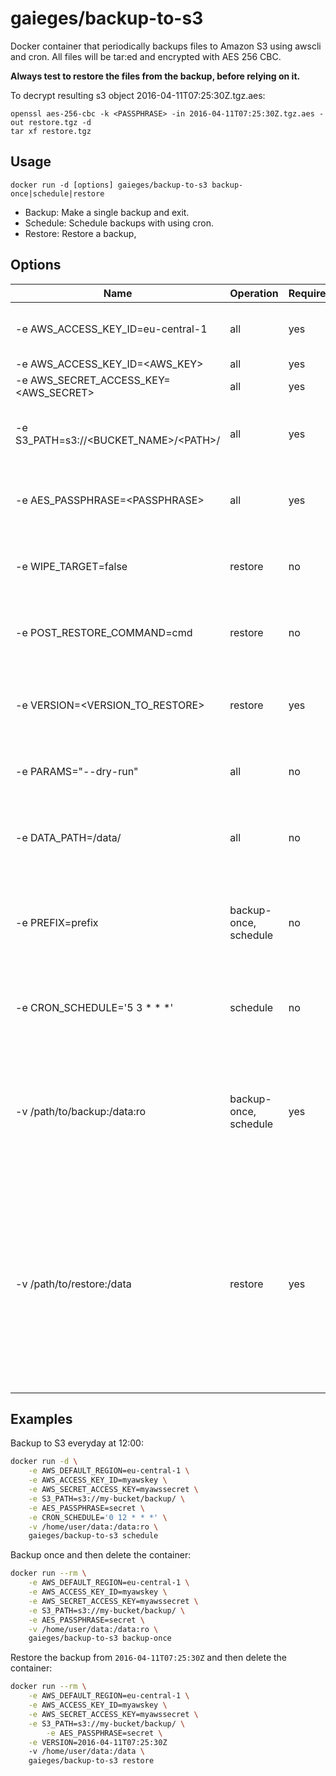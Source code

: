 # gaieges/backup-to-s3

Docker container that periodically backups files to Amazon S3 using awscli and cron.
All files will be tar:ed and encrypted with AES 256 CBC.

**Always test to restore the files from the backup, before relying on it.**


To decrypt resulting s3 object 2016-04-11T07:25:30Z.tgz.aes:
 
 ```
openssl aes-256-cbc -k <PASSPHRASE> -in 2016-04-11T07:25:30Z.tgz.aes -out restore.tgz -d
tar xf restore.tgz
```

## Usage

```
docker run -d [options] gaieges/backup-to-s3 backup-once|schedule|restore
```

* Backup: Make a single backup and exit.
* Schedule: Schedule backups with using cron. 
* Restore: Restore a backup, 

## Options

| Name                                                | Operation        | Required | Description |
| -------------------------------------------------  | ----------------- | --------- | --------------------------- |
| -e AWS_ACCESS_KEY_ID=eu-central-1                  | all                   | yes |  Endpoint region (ideally where bucket is located)  |
| -e AWS_ACCESS_KEY_ID=&lt;AWS_KEY&gt;               | all                   | yes |  Your AWS key  |
| -e AWS_SECRET_ACCESS_KEY=&lt;AWS_SECRET&gt;        | all                   | yes | Your AWS secret |
| -e S3_PATH=s3://&lt;BUCKET_NAME&gt;/&lt;PATH&gt;/  | all                   | yes | S3 Bucket name and path. Should end with trailing slash. | 
| -e AES_PASSPHRASE=&lt;PASSPHRASE&gt;               | all                   | yes | Passphrase to generate AES-256-CBC encryption keys with. 
| -e WIPE_TARGET=false                               | restore               | no | Delete contents of target directory before restoring.
| -e POST_RESTORE_COMMAND=cmd                        | restore               | no | Command to run (in the container) after successfully restoring.
| -e VERSION=&lt;VERSION_TO_RESTORE&gt;              | restore               | yes | The version to restore, must be the full s3 object name without the `tgz.aes` suffix. | 
| -e PARAMS="--dry-run"                              | all                   | no  | Parameters to pass to the s3 command. [(full list here)](http://s3tools.org/usage) | 
| -e DATA_PATH=/data/                                | all                   | no  | Container's data folder. Default is `/data/`. Should end with trailing slash. | 
| -e PREFIX=prefix                                   | backup-once, schedule | no  | Prefix to encrypted tgz file name. The basename is a date stamp with a tgz.aes suffix | 
| -e CRON_SCHEDULE='5 3 \* \* \*'                    | schedule              | no  | Specifies when cron job runs, see [format](http://en.wikipedia.org/wiki/Cron). Default is 5 3 \* \* \*, runs every night at 03:05 |
| -v /path/to/backup:/data:ro                        | backup-once, schedule | yes | Mount target local folder to container's data folder. Content of this folder will be tar:ed, encrypted and uploaded to the S3 bucket. | 
| -v /path/to/restore:/data                          | restore               | yes | Mount target local folder to container's data folder. The restored files from the S3 bucket will overwrite all files in the /path/to/restore folder. Note that the folder will not be emptied first, leaving any no overwritten files as is. |


## Examples
 
Backup to S3 everyday at 12:00:

```bash
docker run -d \
	-e AWS_DEFAULT_REGION=eu-central-1 \
	-e AWS_ACCESS_KEY_ID=myawskey \
	-e AWS_SECRET_ACCESS_KEY=myawssecret \
	-e S3_PATH=s3://my-bucket/backup/ \
	-e AES_PASSPHRASE=secret \
	-e CRON_SCHEDULE='0 12 * * *' \
	-v /home/user/data:/data:ro \
	gaieges/backup-to-s3 schedule
```


Backup once and then delete the container:

```bash
docker run --rm \
	-e AWS_DEFAULT_REGION=eu-central-1 \
	-e AWS_ACCESS_KEY_ID=myawskey \
	-e AWS_SECRET_ACCESS_KEY=myawssecret \
	-e S3_PATH=s3://my-bucket/backup/ \
	-e AES_PASSPHRASE=secret \
	-v /home/user/data:/data:ro \
	gaieges/backup-to-s3 backup-once
```

Restore the backup from `2016-04-11T07:25:30Z` and then delete the container:

```bash
docker run --rm \
	-e AWS_DEFAULT_REGION=eu-central-1 \
	-e AWS_ACCESS_KEY_ID=myawskey \
	-e AWS_SECRET_ACCESS_KEY=myawssecret \
	-e S3_PATH=s3://my-bucket/backup/ \
		-e AES_PASSPHRASE=secret \
	-e VERSION=2016-04-11T07:25:30Z
	-v /home/user/data:/data \
	gaieges/backup-to-s3 restore
```     
        

